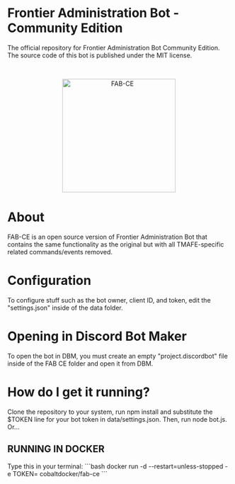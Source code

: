 # Frontier Administration Bot - Community Edition
The official repository for Frontier Administration Bot Community Edition. The source code of this bot is published under the MIT license.
<div align="center">
  <br />
  <p>
  <a href="https://github.com/Konnor88/FAB-CE"><img src="https://tmafe.com/images/fabceicon.png" width="256" alt="FAB-CE" /></a>
  </p>
  </div>
  <h1>About </h1>
  <p> FAB-CE is an open source version of Frontier Administration Bot that contains the same functionality as the original but with all TMAFE-specific related commands/events removed. </p>
  <h1>Configuration </h1>
 <p> To configure stuff such as the bot owner, client ID, and token, edit the "settings.json" inside of the data folder. </p>
<h1>Opening in Discord Bot Maker </h1>
  <p> To open the bot in DBM, you must create an empty "project.discordbot" file inside of the FAB CE folder and open it from DBM.
  <h1> How do I get it running? </h1>
  Clone the repository to your system, run npm install and substitute the $TOKEN line for your bot token in data/settings.json. Then, run node bot.js. Or...
  <h2>RUNNING IN DOCKER</h2>
  Type this in your terminal:
  ```bash
  docker run -d --restart=unless-stopped -e TOKEN=<your-token-here> cobaltdocker/fab-ce
  ```
